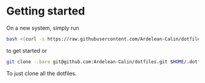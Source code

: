 # Getting started

On a new system, simply run
```bash
bash <(curl -s https://raw.githubusercontent.com/Ardelean-Calin/dotfiles/main/.dotscripts/dotfiles)
```

to get started or
```bash
git clone --bare git@github.com:Ardelean-Calin/dotfiles.git $HOME/.dotfiles
```
To just clone all the dotfiles.
